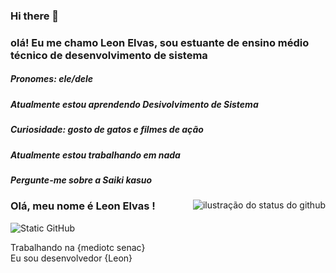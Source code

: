 ### Hi there 👋



### olá! Eu me chamo Leon Elvas, sou estuante de ensino médio técnico de desenvolvimento de sistema 
##### Pronomes: ele/dele 
##### Atualmente estou aprendendo Desivolvimento de Sistema 
##### Curiosidade: gosto de gatos e filmes de ação
##### Atualmente estou trabalhando em nada 
##### Pergunte-me sobre a Saiki kasuo 


<img align='right' src="https://github-readme-stats.vercel.app/api?username=leonElvasdev&show_icons=true&title_color=783c00&text_color=af552e&icon_color=783c00&bg_color=f8efd4&cache_seconds=2300" alt="ilustração do status do github">

### Olá, meu nome é Leon Elvas !

<img src="https://img.shields.io/static/v1?label=Overview&message=SEUNOME&color=f8efd4&style=for-the-badge&logo=GitHub" alt="Static GitHub">

<p>Trabalhando na {mediotc senac}<br/> Eu sou desenvolvedor {Leon}</p>



